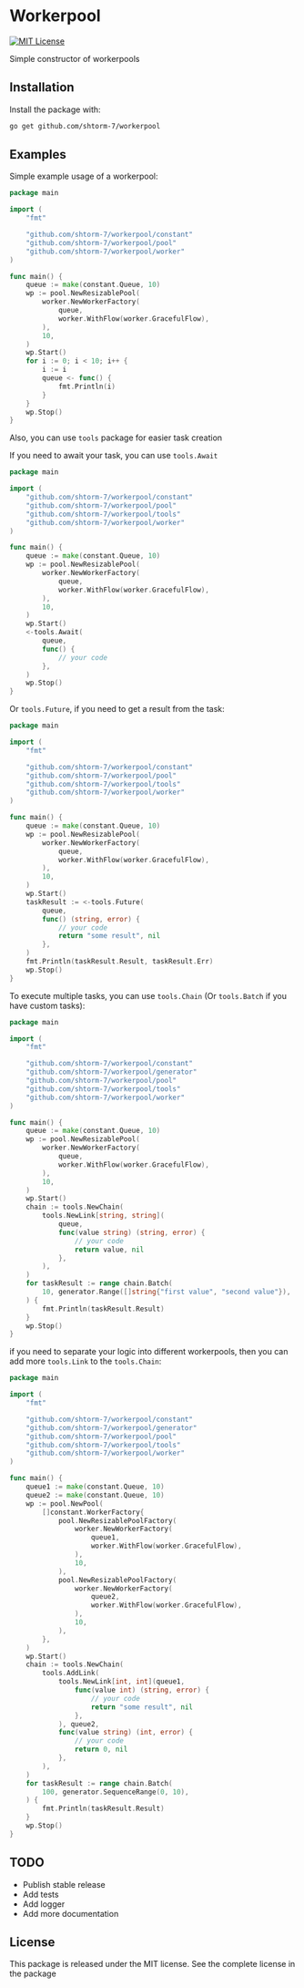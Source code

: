 
# Workerpool
[![MIT License](https://img.shields.io/badge/License-MIT-green.svg)](https://choosealicense.com/licenses/mit/)

Simple constructor of workerpools

## Installation

Install the package with:

```bash
go get github.com/shtorm-7/workerpool
```
    
## Examples

Simple example usage of a workerpool:
```go
package main

import (
	"fmt"

	"github.com/shtorm-7/workerpool/constant"
	"github.com/shtorm-7/workerpool/pool"
	"github.com/shtorm-7/workerpool/worker"
)

func main() {
	queue := make(constant.Queue, 10)
	wp := pool.NewResizablePool(
		worker.NewWorkerFactory(
			queue,
			worker.WithFlow(worker.GracefulFlow),
		),
		10,
	)
	wp.Start()
	for i := 0; i < 10; i++ {
		i := i
		queue <- func() {
			fmt.Println(i)
		}
	}
	wp.Stop()
}
```

Also, you can use ```tools``` package for easier task creation

If you need to await your task, you can use ```tools.Await```

```go
package main

import (
	"github.com/shtorm-7/workerpool/constant"
	"github.com/shtorm-7/workerpool/pool"
	"github.com/shtorm-7/workerpool/tools"
	"github.com/shtorm-7/workerpool/worker"
)

func main() {
	queue := make(constant.Queue, 10)
	wp := pool.NewResizablePool(
		worker.NewWorkerFactory(
			queue,
			worker.WithFlow(worker.GracefulFlow),
		),
		10,
	)
	wp.Start()
	<-tools.Await(
		queue,
		func() {
			// your code
		},
	)
	wp.Stop()
}
```

Or ```tools.Future```, if you need to get a result from the task:

```go
package main

import (
	"fmt"

	"github.com/shtorm-7/workerpool/constant"
	"github.com/shtorm-7/workerpool/pool"
	"github.com/shtorm-7/workerpool/tools"
	"github.com/shtorm-7/workerpool/worker"
)

func main() {
	queue := make(constant.Queue, 10)
	wp := pool.NewResizablePool(
		worker.NewWorkerFactory(
			queue,
			worker.WithFlow(worker.GracefulFlow),
		),
		10,
	)
	wp.Start()
	taskResult := <-tools.Future(
		queue,
		func() (string, error) {
			// your code
			return "some result", nil
		},
	)
	fmt.Println(taskResult.Result, taskResult.Err)
	wp.Stop()
}
```

To execute multiple tasks, you can use ```tools.Chain``` (Or ```tools.Batch``` if you have custom tasks):

```go
package main

import (
	"fmt"

	"github.com/shtorm-7/workerpool/constant"
	"github.com/shtorm-7/workerpool/generator"
	"github.com/shtorm-7/workerpool/pool"
	"github.com/shtorm-7/workerpool/tools"
	"github.com/shtorm-7/workerpool/worker"
)

func main() {
	queue := make(constant.Queue, 10)
	wp := pool.NewResizablePool(
		worker.NewWorkerFactory(
			queue,
			worker.WithFlow(worker.GracefulFlow),
		),
		10,
	)
	wp.Start()
	chain := tools.NewChain(
		tools.NewLink[string, string](
			queue,
			func(value string) (string, error) {
				// your code
				return value, nil
			},
		),
	)
	for taskResult := range chain.Batch(
		10, generator.Range([]string{"first value", "second value"}),
	) {
		fmt.Println(taskResult.Result)
	}
	wp.Stop()
}
```

if you need to separate your logic into different workerpools, then you can add more  ```tools.Link``` to the ```tools.Chain```:

```go
package main

import (
	"fmt"

	"github.com/shtorm-7/workerpool/constant"
	"github.com/shtorm-7/workerpool/generator"
	"github.com/shtorm-7/workerpool/pool"
	"github.com/shtorm-7/workerpool/tools"
	"github.com/shtorm-7/workerpool/worker"
)

func main() {
	queue1 := make(constant.Queue, 10)
	queue2 := make(constant.Queue, 10)
	wp := pool.NewPool(
		[]constant.WorkerFactory{
			pool.NewResizablePoolFactory(
				worker.NewWorkerFactory(
					queue1,
					worker.WithFlow(worker.GracefulFlow),
				),
				10,
			),
			pool.NewResizablePoolFactory(
				worker.NewWorkerFactory(
					queue2,
					worker.WithFlow(worker.GracefulFlow),
				),
				10,
			),
		},
	)
	wp.Start()
	chain := tools.NewChain(
		tools.AddLink(
			tools.NewLink[int, int](queue1,
				func(value int) (string, error) {
					// your code
					return "some result", nil
				},
			), queue2,
			func(value string) (int, error) {
				// your code
				return 0, nil
			},
		),
	)
	for taskResult := range chain.Batch(
		100, generator.SequenceRange(0, 10),
	) {
		fmt.Println(taskResult.Result)
	}
	wp.Stop()
}
```

## TODO

* Publish stable release
* Add tests
* Add logger
* Add more documentation

## License

This package is released under the MIT license. See the complete license in the package
